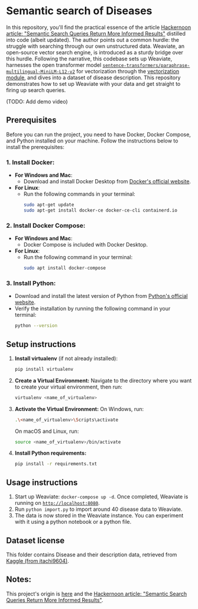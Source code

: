 # Semantic search of Diseases

In this repository, you'll find the practical essence of the article [Hackernoon article: "Semantic Search Queries Return More Informed Results"](https://hackernoon.com/semantic-search-queries-return-more-informed-results-nr5335nw) distilled into code (albeit updated). The author points out a common hurdle: the struggle with searching through our own unstructured data. Weaviate, an open-source vector search engine, is introduced as a sturdy bridge over this hurdle. Following the narrative, this codebase sets up Weaviate, harnesses the open transformer model [`sentence-transformers/paraphrase-multilingual-MiniLM-L12-v2`](https://huggingface.co/sentence-transformers/paraphrase-multilingual-MiniLM-L12-v2) for vectorization through the [vectorization module](https://www.semi.technology/developers/weaviate/current/modules/text2vec-transformers.html), and dives into a dataset of disease description. This repository demonstrates how to set up Weaviate with your data and get straight to firing up search queries.

(TODO: Add demo video)

## Prerequisites

Before you can run the project, you need to have Docker, Docker Compose, and Python installed on your machine. Follow the instructions below to install the prerequisites:

### 1. Install Docker:

-   **For Windows and Mac**:
    -   Download and install Docker Desktop from [Docker's official website](https://www.docker.com/products/docker-desktop).
-   **For Linux**:
    -   Run the following commands in your terminal:
        ```bash
        sudo apt-get update
        sudo apt-get install docker-ce docker-ce-cli containerd.io
        ```

### 2. Install Docker Compose:

-   **For Windows and Mac**:
    -   Docker Compose is included with Docker Desktop.
-   **For Linux**:
    -   Run the following command in your terminal:
        ```bash
        sudo apt install docker-compose
        ```

### 3. Install Python:

-   Download and install the latest version of Python from [Python's official website](https://www.python.org/downloads/).
-   Verify the installation by running the following command in your terminal:
    ```bash
    python --version
    ```

## Setup instructions

1. **Install virtualenv** (if not already installed):
    ```bash
    pip install virtualenv
    ```
2. **Create a Virtual Environment:**
   Navigate to the directory where you want to create your virtual environment, then run:
    ```bash
    virtualenv <name_of_virtualenv>
    ```
3. **Activate the Virtual Environment:**
   On Windows, run:
    ```bash
    .\<name_of_virtualenv>\Scripts\activate
    ```
    On macOS and Linux, run:
    ```bash
    source <name_of_virtualenv>/bin/activate
    ```
4. **Install Python requirements:**
    ```bash
    pip install -r requirements.txt
    ```

## Usage instructions

1. Start up Weaviate: `docker-compose up -d`. Once completed, Weaviate is running on [`http://localhost:8080`]().
2. Run `python import.py` to import around 40 disease data to Weaviate.
3. The data is now stored in the Weaviate instance. You can experiment with it using a python notebook or a python file.

## Dataset license

This folder contains Disease and their description data, retrieved from [Kaggle (from itachi9604)](https://www.kaggle.com/datasets/itachi9604/disease-symptom-description-dataset?select=symptom_Description.csv).

## Notes:

This project's origin is [here](https://github.com/weaviate/weaviate-examples/tree/main/semanticsearch-transformers-wines) and the [Hackernoon article: "Semantic Search Queries Return More Informed Results"](https://hackernoon.com/semantic-search-queries-return-more-informed-results-nr5335nw).

